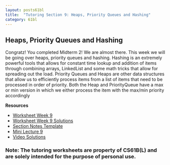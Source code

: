 ```yaml
---
layout: posts61bl
title:  "Tutoring Section 9: Heaps, Priority Queues and Hashing"
category: 61bl
---
```


## Heaps, Priority Queues and Hashing

Congratz! You completed Midterm 2! We are almost there. This week we will be going over heaps, priority queues and hashing. Hashing is an extremely powerful tools that allows for constant time lookup and addition of items through combining arrays, LinkedList and some math tricks that allow for spreading out the load. Priority Queues and Heaps are other data structures that allow us to efficiently process items from a list of items that need to be processed in order of priority. Both the Heap and PriorityQueue have a max or min version in which we either process the item with the max/min priority accordingly


**Resources**
- [Worksheet Week 9](https://www.kevin-miao.com/assets/docs/Worksheet9Tutoring.pdf)
- [Worksheet Week 9 Solutions](https://www.kevin-miao.com/assets/docs/Worksheet9Solution.pdf)
- [Section Notes Template](/assets/docs/Q9Template.pdf)
- [Mini Lecture 9](/assets/docs/Q9Lec.pdf)
- [Video Solutions](https://www.youtube.com/playlist?list=PLDMWsWbBOBRLjlLuY3bwopMfkqeXIeWCn)

### Note: The tutoring worksheets are property of CS61B(L) and are solely intended for the purpose of personal use.

